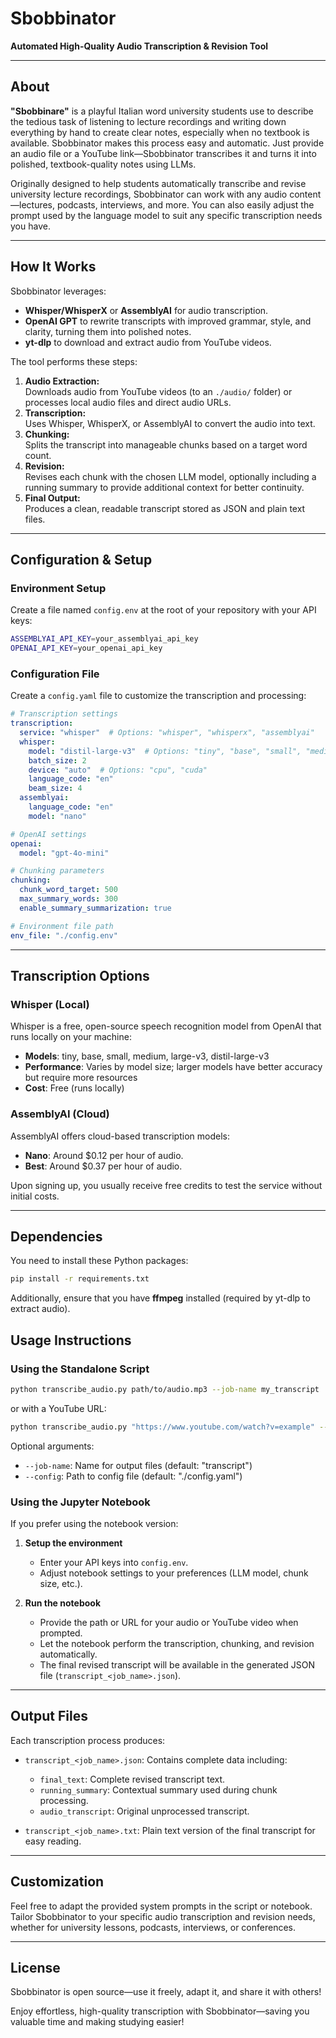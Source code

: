 # Sbobbinator

**Automated High-Quality Audio Transcription & Revision Tool**

---

## About

**"Sbobbinare"** is a playful Italian word university students use to describe the tedious task of listening to lecture recordings and writing down everything by hand to create clear notes, especially when no textbook is available. Sbobbinator makes this process easy and automatic. Just provide an audio file or a YouTube link—Sbobbinator transcribes it and turns it into polished, textbook-quality notes using LLMs.  

Originally designed to help students automatically transcribe and revise university lecture recordings, Sbobbinator can work with any audio content—lectures, podcasts, interviews, and more. You can also easily adjust the prompt used by the language model to suit any specific transcription needs you have.

---

## How It Works

Sbobbinator leverages:

- **Whisper/WhisperX** or **AssemblyAI** for audio transcription.
- **OpenAI GPT** to rewrite transcripts with improved grammar, style, and clarity, turning them into polished notes.
- **yt-dlp** to download and extract audio from YouTube videos.

The tool performs these steps:

1. **Audio Extraction:**  
   Downloads audio from YouTube videos (to an `./audio/` folder) or processes local audio files and direct audio URLs.
2. **Transcription:**  
   Uses Whisper, WhisperX, or AssemblyAI to convert the audio into text.
3. **Chunking:**  
   Splits the transcript into manageable chunks based on a target word count.
4. **Revision:**  
   Revises each chunk with the chosen LLM model, optionally including a running summary to provide additional context for better continuity.
5. **Final Output:**  
   Produces a clean, readable transcript stored as JSON and plain text files.

---

## Configuration & Setup

### Environment Setup
Create a file named `config.env` at the root of your repository with your API keys:

```bash
ASSEMBLYAI_API_KEY=your_assemblyai_api_key
OPENAI_API_KEY=your_openai_api_key
```

### Configuration File
Create a `config.yaml` file to customize the transcription and processing:

```yaml
# Transcription settings
transcription:
  service: "whisper"  # Options: "whisper", "whisperx", "assemblyai"
  whisper:
    model: "distil-large-v3"  # Options: "tiny", "base", "small", "medium", "large-v3", "distil-large-v3"
    batch_size: 2
    device: "auto"  # Options: "cpu", "cuda"
    language_code: "en"
    beam_size: 4
  assemblyai:
    language_code: "en"
    model: "nano"

# OpenAI settings
openai:
  model: "gpt-4o-mini"

# Chunking parameters
chunking:
  chunk_word_target: 500
  max_summary_words: 300
  enable_summary_summarization: true

# Environment file path
env_file: "./config.env"
```

---

## Transcription Options

### Whisper (Local)
Whisper is a free, open-source speech recognition model from OpenAI that runs locally on your machine:

- **Models**: tiny, base, small, medium, large-v3, distil-large-v3
- **Performance**: Varies by model size; larger models have better accuracy but require more resources
- **Cost**: Free (runs locally)

### AssemblyAI (Cloud)
AssemblyAI offers cloud-based transcription models:

- **Nano**: Around $0.12 per hour of audio.
- **Best**: Around $0.37 per hour of audio.

Upon signing up, you usually receive free credits to test the service without initial costs.

---

## Dependencies

You need to install these Python packages:

```bash
pip install -r requirements.txt
```

Additionally, ensure that you have **ffmpeg** installed (required by yt-dlp to extract audio).

## Usage Instructions

### Using the Standalone Script

```bash
python transcribe_audio.py path/to/audio.mp3 --job-name my_transcript
```

or with a YouTube URL:

```bash
python transcribe_audio.py "https://www.youtube.com/watch?v=example" --job-name youtube_transcript
```

Optional arguments:
- `--job-name`: Name for output files (default: "transcript")
- `--config`: Path to config file (default: "./config.yaml")

### Using the Jupyter Notebook
If you prefer using the notebook version:

1. **Setup the environment**  
   - Enter your API keys into `config.env`.
   - Adjust notebook settings to your preferences (LLM model, chunk size, etc.).

2. **Run the notebook**  
   - Provide the path or URL for your audio or YouTube video when prompted.
   - Let the notebook perform the transcription, chunking, and revision automatically.
   - The final revised transcript will be available in the generated JSON file (`transcript_<job_name>.json`).

---

## Output Files

Each transcription process produces:

- `transcript_<job_name>.json`: Contains complete data including:
  - `final_text`: Complete revised transcript text.
  - `running_summary`: Contextual summary used during chunk processing.
  - `audio_transcript`: Original unprocessed transcript.
  
- `transcript_<job_name>.txt`: Plain text version of the final transcript for easy reading.

---

## Customization

Feel free to adapt the provided system prompts in the script or notebook. Tailor Sbobbinator to your specific audio transcription and revision needs, whether for university lessons, podcasts, interviews, or conferences.

---

## License

Sbobbinator is open source—use it freely, adapt it, and share it with others!

Enjoy effortless, high-quality transcription with Sbobbinator—saving you valuable time and making studying easier!
